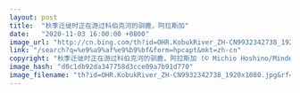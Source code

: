 ```yaml
---
layout: post
title:  "秋季迁徙时正在游过科伯克河的驯鹿，阿拉斯加"
date:   "2020-11-03 16:00:00 +0800"
image_url: "http://cn.bing.com/th?id=OHR.KobukRiver_ZH-CN9932342738_1920x1080.jpg&rf=LaDigue_1920x1080.jpg&pid=hp"
link: "/search?q=%e9%a9%af%e9%b9%bf&form=hpcapt&mkt=zh-cn"
copyright: "秋季迁徙时正在游过科伯克河的驯鹿，阿拉斯加 (© Michio Hoshino/Minden Pictures)"
image_hash: "d0c1db92da347758d3cce09a7b91d770"
image_filename: "th?id=OHR.KobukRiver_ZH-CN9932342738_1920x1080.jpg&rf=LaDigue_1920x1080.jpg&pid=hp"
---
```

